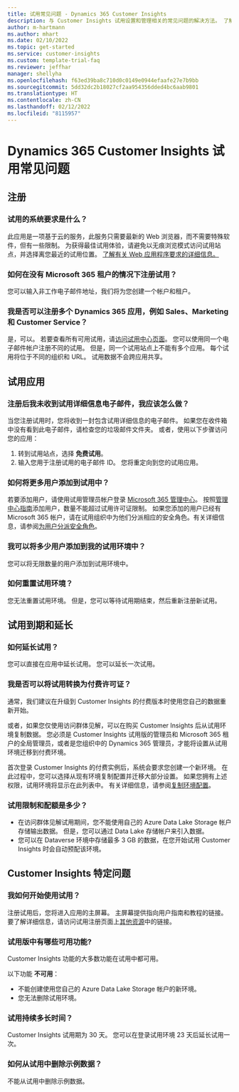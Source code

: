 ```yaml
---
title: 试用常见问题 - Dynamics 365 Customer Insights
description: 与 Customer Insights 试用设置和管理相关的常见问题的解决方法。 了解如何解决特定于平台和应用的问题。
author: m-hartmann
ms.author: mhart
ms.date: 02/10/2022
ms.topic: get-started
ms.service: customer-insights
ms.custom: template-trial-faq
ms.reviewer: jeffhar
manager: shellyha
ms.openlocfilehash: f63ed39ba8c710d0c0149e0944efaafe27e7b9bb
ms.sourcegitcommit: 5dd32dc2b18027cf2aa954356dded4bc6aab9801
ms.translationtype: HT
ms.contentlocale: zh-CN
ms.lasthandoff: 02/12/2022
ms.locfileid: "8115957"
---
```

# <a name="dynamics-365-customer-insights-trial-faq"></a>Dynamics 365 Customer Insights 试用常见问题

## <a name="sign-up"></a>注册

### <a name="what-are-the-system-requirements-for-the-trial"></a>试用的系统要求是什么？

此应用是一项基于云的服务，此服务只需要最新的 Web 浏览器，而不需要特殊软件，但有一些限制。 为获得最佳试用体验，请避免以无痕浏览模式访问试用站点，并选择离您最近的试用位置。 [了解有关 Web 应用程序要求的详细信息。](/power-platform/admin/web-application-requirements)

### <a name="how-do-i-sign-up-for-the-trial-without-a-microsoft-365-tenant"></a>如何在没有 Microsoft 365 租户的情况下注册试用？

您可以输入非工作电子邮件地址，我们将为您创建一个帐户和租户。

### <a name="can-i-sign-up-for-multiple-dynamics-365-apps-such-as-sales-marketing-and-customer-service"></a>我是否可以注册多个 Dynamics 365 应用，例如 Sales、Marketing 和 Customer Service？

是，可以。 若要查看所有可用试用，请[访问试用中心页面](https://dynamics.microsoft.com/dynamics-365-free-trial)。 您可以使用同一个电子邮件帐户注册不同的试用。 但是，同一个试用站点上不能有多个应用。 每个试用将位于不同的组织和 URL。 试用数据不会跨应用共享。

## <a name="trial-app"></a>试用应用

### <a name="i-didnt-receive-the-trial-details-email-after-signing-up-what-should-i-do"></a>注册后我未收到试用详细信息电子邮件，我应该怎么做？

当您注册试用时，您将收到一封包含试用详细信息的电子邮件。 如果您在收件箱中没有看到此电子邮件，请检查您的垃圾邮件文件夹。 或者，使用以下步骤访问您的应用：

1. 转到试用站点，选择 **免费试用**。
1. 输入您用于注册试用的电子邮件 ID。 您将重定向到您的试用应用。

### <a name="how-do-i-add-more-users-to-a-trial"></a>如何将更多用户添加到试用中？

若要添加用户，请使用试用管理员帐户登录 [Microsoft 365 管理中心](https://admin.microsoft.com)。 按照[管理中心指南](/microsoft-365/admin/add-users/add-users)添加用户，数量不能超过试用许可证限制。 如果您添加的用户已经有 Microsoft 365 帐户，请在试用组织中为他们分派相应的安全角色。有关详细信息，请参阅[为用户分派安全角色](/power-platform/admin/create-users-assign-online-security-roles#assign-a-security-role-to-a-user)。

### <a name="how-many-users-can-i-add-to-my-trial-environment"></a>我可以将多少用户添加到我的试用环境中？

您可以将无限数量的用户添加到试用环境中。

### <a name="how-do-i-reset-the-trial-environment"></a>如何重置试用环境？

您无法重置试用环境。 但是，您可以等待试用期结束，然后重新注册新试用。

## <a name="trial-expiration-and-extension"></a>试用到期和延长

### <a name="how-do-i-extend-the-trial"></a>如何延长试用？

您可以直接在应用中延长试用。 您可以延长一次试用。

### <a name="can-i-convert-the-trial-to-a-paid-license"></a>我是否可以将试用转换为付费许可证？

通常，我们建议在升级到 Customer Insights 的付费版本时使用您自己的数据重新开始。 

或者，如果您仅使用访问群体见解，可以在购买 Customer Insights 后从试用环境复制数据。 您必须是 Customer Insights 试用版的管理员和 Microsoft 365 租户的全局管理员，或者是您组织中的 Dynamics 365 管理员，才能将设置从试用环境迁移到付费环境。 

首次登录 Customer Insights 的付费实例后，系统会要求您创建一个新环境。 在此过程中，您可以选择从现有环境复制配置并迁移大部分设置。 如果您拥有上述权限，试用环境将显示在此列表中。 有关详细信息，请参阅[复制环境配置](audience-insights/manage-environments.md#copy-the-environment-configuration)。

### <a name="what-are-the-trial-limits-and-quotas"></a>试用限制和配额是多少？

- 在访问群体见解试用期间，您不能使用自己的 Azure Data Lake Storage 帐户存储输出数据。 但是，您可以通过 Data Lake 存储帐户来引入数据。
- 您可以在 Dataverse 环境中存储最多 3 GB 的数据，在您开始试用 Customer Insights 时会自动预配该环境。

## <a name="customer-insights-specific-questions"></a>Customer Insights 特定问题

### <a name="how-do-i-start-using-the-trial"></a>我如何开始使用试用？

注册试用后，您将进入应用的主屏幕。 主屏幕提供指向用户指南和教程的链接。 要了解详细信息，请访问试用注册页面上[其他资源](trial-signup.md#additional-resources)中的链接。

### <a name="what-features-are-available-in-the-trial"></a>试用版中有哪些可用功能?

Customer Insights 功能的大多数功能在试用中都可用。

以下功能 **不可用**： 
- 不能创建使用您自己的 Azure Data Lake Storage 帐户的新环境。
- 您无法删除试用环境。 

### <a name="how-long-does-the-trial-last"></a>试用持续多长时间？

Customer Insights 试用期为 30 天。 您可以在登录试用环境 23 天后延长试用一次。

### <a name="how-do-i-remove-sample-data-from-the-trial"></a>如何从试用中删除示例数据？

不能从试用中删除示例数据。

